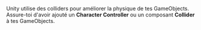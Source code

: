 Unity utilise des colliders pour améliorer la physique de tes GameObjects. Assure-toi d'avoir ajouté un **Character Controller** ou un composant **Collider** à tes GameObjects.
